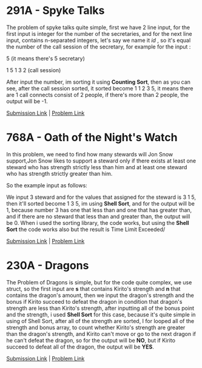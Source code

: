 # 291A - Spyke Talks

The problem of spyke talks quite simple, first we have 2 line input, for the first input is integer for the number of the secretaries,
and for the next line input, contains n-separated integers, let's say we name it _id_ , so it's equal the number of the call session of
the secretary, for example for the input :

5 (it means there's 5 secretary)

1 5 1 3 2 (call session)

After input the number, im sorting it using **Counting Sort**, then as you can see, after the call session sorted, it sorted become 1 1 2 3 5,
it means there are 1 call connects consist of 2 people, if there's more than 2 people, the output will be -1.

[Submission Link](http://codeforces.com/contest/291/submission/42599409) | [Problem Link](http://codeforces.com/problemset/problem/291/A)

# 768A - Oath of the Night's Watch

In this problem, we need to find how many stewards will Jon Snow support,Jon Snow likes to support a steward only if there exists 
at least one steward who has strength strictly less than him and at least one steward who has strength strictly greater than him.

So the example input as follows:

We input 3 steward and for the values that assigned for the steward is 3 1 5, then it'll sorted become 1 3 5, im using **Shell Sort**,
and for the output will be 1, because number 3 has one that less than and one that has greater than, and if there are no steward that
less than and greater than, the output will be 0. When i used the sorting library, the code works, but using the **Shell Sort** the code works also but the result is Time Limit Exceeded/

[Submission Link](http://codeforces.com/contest/768/submission/42598535) | [Problem Link](http://codeforces.com/problemset/problem/768/A)

# 230A - Dragons

The Problem of Dragons is simple, but for the code quite complex, we use struct, so the first input are **s** that contains Kirito's
strength and **n** that contains the dragon's amount, then we input the dragon's strength and the bonus if Kirito succeed to defeat the
dragon in condition that dragon's strength are less than Kirito's strength, after inputting all of the bonus point and the strength, i used **Shell Sort** for this case, because it's quite simple in using of Shell Sort, after all of the strength are sorted, I for looped all of the strength and bonus array, to count whether Kirito's strength are greater than the dragon's strength, and Kirito can't move or go to the next dragon if he can't defeat the dragon, so for the output will be **NO**, but if Kirito succeed to defeat all of the dragon, the output will be **YES**.

[Submission Link](http://codeforces.com/contest/230/submission/42742228) | [Problem Link](http://codeforces.com/problemset/problem/230/A)
